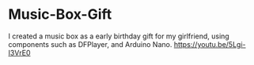 # Music-Box-Gift
I created a music box as a early birthday gift for my girlfriend, using components such as DFPlayer, and Arduino Nano.
https://youtu.be/5Lgi-I3VrE0
